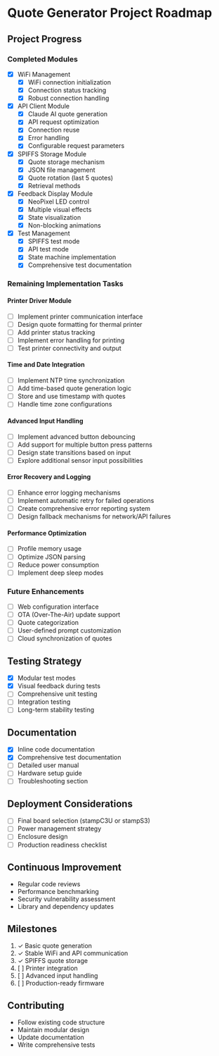 # Quote Generator Project Roadmap

## Project Progress

### Completed Modules
- [x] WiFi Management
  - [x] WiFi connection initialization
  - [x] Connection status tracking
  - [x] Robust connection handling

- [x] API Client Module
  - [x] Claude AI quote generation
  - [x] API request optimization
  - [x] Connection reuse
  - [x] Error handling
  - [x] Configurable request parameters

- [x] SPIFFS Storage Module
  - [x] Quote storage mechanism
  - [x] JSON file management
  - [x] Quote rotation (last 5 quotes)
  - [x] Retrieval methods

- [x] Feedback Display Module
  - [x] NeoPixel LED control
  - [x] Multiple visual effects
  - [x] State visualization
  - [x] Non-blocking animations

- [x] Test Management
  - [x] SPIFFS test mode
  - [x] API test mode
  - [x] State machine implementation
  - [x] Comprehensive test documentation

### Remaining Implementation Tasks

#### Printer Driver Module
- [ ] Implement printer communication interface
- [ ] Design quote formatting for thermal printer
- [ ] Add printer status tracking
- [ ] Implement error handling for printing
- [ ] Test printer connectivity and output

#### Time and Date Integration
- [ ] Implement NTP time synchronization
- [ ] Add time-based quote generation logic
- [ ] Store and use timestamp with quotes
- [ ] Handle time zone configurations

#### Advanced Input Handling
- [ ] Implement advanced button debouncing
- [ ] Add support for multiple button press patterns
- [ ] Design state transitions based on input
- [ ] Explore additional sensor input possibilities

#### Error Recovery and Logging
- [ ] Enhance error logging mechanisms
- [ ] Implement automatic retry for failed operations
- [ ] Create comprehensive error reporting system
- [ ] Design fallback mechanisms for network/API failures

#### Performance Optimization
- [ ] Profile memory usage
- [ ] Optimize JSON parsing
- [ ] Reduce power consumption
- [ ] Implement deep sleep modes

### Future Enhancements
- [ ] Web configuration interface
- [ ] OTA (Over-The-Air) update support
- [ ] Quote categorization
- [ ] User-defined prompt customization
- [ ] Cloud synchronization of quotes

## Testing Strategy
- [x] Modular test modes
- [x] Visual feedback during tests
- [ ] Comprehensive unit testing
- [ ] Integration testing
- [ ] Long-term stability testing

## Documentation
- [x] Inline code documentation
- [x] Comprehensive test documentation
- [ ] Detailed user manual
- [ ] Hardware setup guide
- [ ] Troubleshooting section

## Deployment Considerations
- [ ] Final board selection (stampC3U or stampS3)
- [ ] Power management strategy
- [ ] Enclosure design
- [ ] Production readiness checklist

## Continuous Improvement
- Regular code reviews
- Performance benchmarking
- Security vulnerability assessment
- Library and dependency updates

## Milestones
1. ✓ Basic quote generation
2. ✓ Stable WiFi and API communication
3. ✓ SPIFFS quote storage
4. [ ] Printer integration
5. [ ] Advanced input handling
6. [ ] Production-ready firmware

## Contributing
- Follow existing code structure
- Maintain modular design
- Update documentation
- Write comprehensive tests
